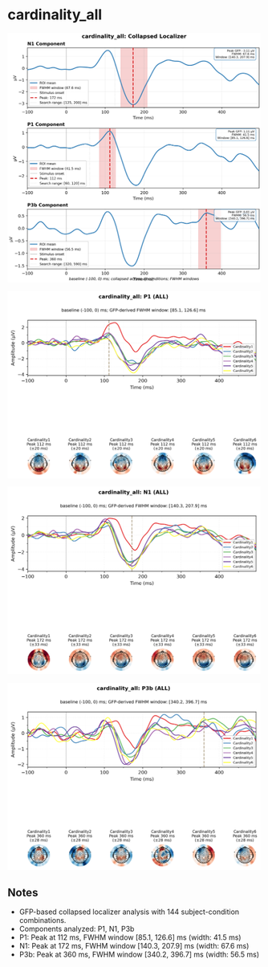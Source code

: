 # cardinality_all

![figure](docs/assets/plots/cardinality_all/cardinality_all-collapsed_localizer.png)

![figure](docs/assets/plots/cardinality_all/cardinality_all-P1.png)

![figure](docs/assets/plots/cardinality_all/cardinality_all-N1.png)

![figure](docs/assets/plots/cardinality_all/cardinality_all-P3b.png)


## Notes

- GFP-based collapsed localizer analysis with 144 subject-condition combinations.
- Components analyzed: P1, N1, P3b
- P1: Peak at 112 ms, FWHM window [85.1, 126.6] ms (width: 41.5 ms)
- N1: Peak at 172 ms, FWHM window [140.3, 207.9] ms (width: 67.6 ms)
- P3b: Peak at 360 ms, FWHM window [340.2, 396.7] ms (width: 56.5 ms)
